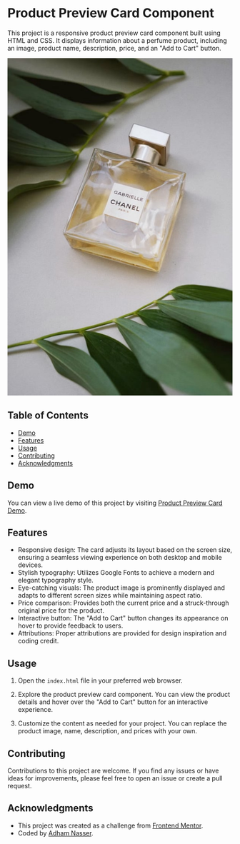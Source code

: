 # Product Preview Card Component

This project is a responsive product preview card component built using HTML and CSS. It displays information about a perfume product, including an image, product name, description, price, and an "Add to Cart" button.

![Product Preview Card](./images/image-product-desktop.jpg)

## Table of Contents

- [Demo](#demo)
- [Features](#features)
- [Usage](#usage)
- [Contributing](#contributing)
- [Acknowledgments](#acknowledgments)

## Demo

You can view a live demo of this project by visiting [Product Preview Card Demo](#).

## Features

- Responsive design: The card adjusts its layout based on the screen size, ensuring a seamless viewing experience on both desktop and mobile devices.
- Stylish typography: Utilizes Google Fonts to achieve a modern and elegant typography style.
- Eye-catching visuals: The product image is prominently displayed and adapts to different screen sizes while maintaining aspect ratio.
- Price comparison: Provides both the current price and a struck-through original price for the product.
- Interactive button: The "Add to Cart" button changes its appearance on hover to provide feedback to users.
- Attributions: Proper attributions are provided for design inspiration and coding credit.

## Usage

1. Open the `index.html` file in your preferred web browser.

2. Explore the product preview card component. You can view the product details and hover over the "Add to Cart" button for an interactive experience.

3. Customize the content as needed for your project. You can replace the product image, name, description, and prices with your own.

## Contributing

Contributions to this project are welcome. If you find any issues or have ideas for improvements, please feel free to open an issue or create a pull request.

## Acknowledgments

- This project was created as a challenge from [Frontend Mentor](https://www.frontendmentor.io).
- Coded by [Adham Nasser](https://github.com/Adham-XIII).
